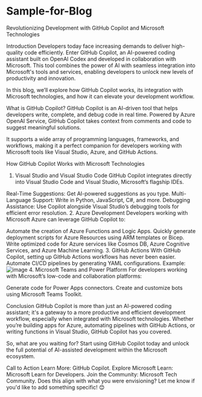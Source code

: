 # Sample-for-Blog
Revolutionizing Development with GitHub Copilot and Microsoft Technologies

Introduction
Developers today face increasing demands to deliver high-quality code efficiently. Enter GitHub Copilot, an AI-powered coding assistant built on OpenAI Codex and developed in collaboration with Microsoft. This tool combines the power of AI with seamless integration into Microsoft's tools and services, enabling developers to unlock new levels of productivity and innovation.

In this blog, we’ll explore how GitHub Copilot works, its integration with Microsoft technologies, and how it can elevate your development workflow.

What is GitHub Copilot?
GitHub Copilot is an AI-driven tool that helps developers write, complete, and debug code in real time. Powered by Azure OpenAI Service, GitHub Copilot takes context from comments and code to suggest meaningful solutions.

It supports a wide array of programming languages, frameworks, and workflows, making it a perfect companion for developers working with Microsoft tools like Visual Studio, Azure, and GitHub Actions.

How GitHub Copilot Works with Microsoft Technologies
1. Visual Studio and Visual Studio Code
GitHub Copilot integrates directly into Visual Studio Code and Visual Studio, Microsoft’s flagship IDEs.

Real-Time Suggestions: Get AI-powered suggestions as you type.
Multi-Language Support: Write in Python, JavaScript, C#, and more.
Debugging Assistance: Use Copilot alongside Visual Studio’s debugging tools for efficient error resolution.
2. Azure Development
Developers working with Microsoft Azure can leverage GitHub Copilot to:

Automate the creation of Azure Functions and Logic Apps.
Quickly generate deployment scripts for Azure Resources using ARM templates or Bicep.
Write optimized code for Azure services like Cosmos DB, Azure Cognitive Services, and Azure Machine Learning.
3. GitHub Actions
With GitHub Copilot, setting up GitHub Actions workflows has never been easier.
Automate CI/CD pipelines by generating YAML configurations.
Example:
![image](https://github.com/user-attachments/assets/8bf5208a-fddd-4952-8fcd-f2fdc987f0d7)
4. Microsoft Teams and Power Platform
For developers working with Microsoft’s low-code and collaboration platforms:

Generate code for Power Apps connectors.
Create and customize bots using Microsoft Teams Toolkit.

Conclusion
GitHub Copilot is more than just an AI-powered coding assistant; it's a gateway to a more productive and efficient development workflow, especially when integrated with Microsoft technologies. Whether you’re building apps for Azure, automating pipelines with GitHub Actions, or writing functions in Visual Studio, GitHub Copilot has you covered.

So, what are you waiting for? Start using GitHub Copilot today and unlock the full potential of AI-assisted development within the Microsoft ecosystem.

Call to Action
Learn More: GitHub Copilot.
Explore Microsoft Learn: Microsoft Learn for Developers.
Join the Community: Microsoft Tech Community.
Does this align with what you were envisioning? Let me know if you'd like to add something specific! 😊
